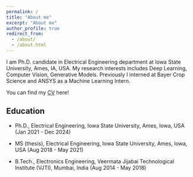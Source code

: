 ```yaml
---
permalink: /
title: "About me"
excerpt: "About me"
author_profile: true
redirect_from: 
  - /about/
  - /about.html
---
```


I am Ph.D. candidate in Electrical Engineering department at Iowa State University, Ames, IA, USA.
My research interests includes Deep Learning, Computer Vision, Generative Models. 
Previously I interned at Bayer Crop Science and ANSYS as a Machine Learning Intern.


You can find my [CV](https://jaydeepradejd.github.io/files/Jaydeep_Rade_Resume.pdf) here!
## Education

* Ph.D., Electrical Engineering, Iowa State University, Ames, Iowa, USA (Jan 2021 - Dec 2024)

* MS (thesis), Electrical Engineering, Iowa State University, Ames, Iowa, USA (Aug 2018 - May 2021)

* B.Tech., Electronics Engineering, Veermata Jijabai Technological Institute (VJTI), Mumbai, India (Aug 2014 - May 2018)